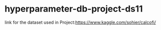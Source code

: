 # hyperparameter-db-project-ds11

link for the dataset used in Project:https://www.kaggle.com/sohier/calcofi/


